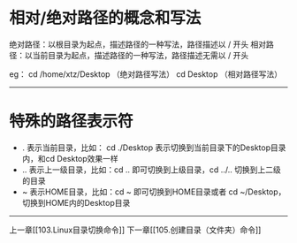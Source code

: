 
# 相对/绝对路径的概念和写法

绝对路径：以根目录为起点，描述路径的一种写法，路径描述以  /  开头
相对路径：以当前目录为起点，描述路径的一种写法，路径描述无需以  /  开头

eg：
cd /home/xtz/Desktop  （绝对路径写法）
cd Desktop  （相对路径写法）

---

# 特殊的路径表示符

-  .  表示当前目录，比如：  cd ./Desktop  表示切换到当前目录下的Desktop目录内，和cd Desktop效果一样
-   ..  表示上一级目录，比如：cd ..  即可切换到上级目录，cd ../.. 切换到上二级的目录
-   ~  表示HOME目录，比如：cd ~ 即可切换到HOME目录或者  cd ~/Desktop，切换到HOME内的Desktop目录

---

上一章[[103.Linux目录切换命令]]
下一章[[105.创建目录（文件夹）命令]]

